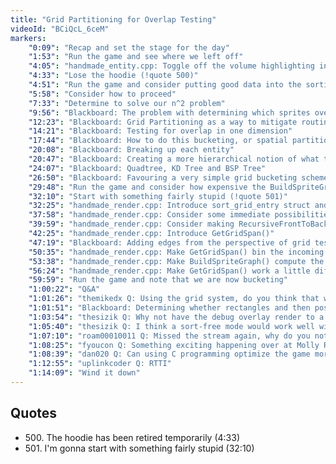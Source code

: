 ```yaml
---
title: "Grid Partitioning for Overlap Testing"
videoId: "BCiQcL_6ceM"
markers:
    "0:09": "Recap and set the stage for the day"
    "1:53": "Run the game and see where we left off"
    "4:05": "handmade_entity.cpp: Toggle off the volume highlighting in UpdateAndRenderEntities()"
    "4:33": "Lose the hoodie (!quote 500)"
    "4:51": "Run the game and consider putting good data into the sorting routine so that it can do stable sorts"
    "5:58": "Consider how to proceed"
    "7:33": "Determine to solve our n^2 problem"
    "9:56": "Blackboard: The problem with determining which sprites overlap"
    "12:23": "Blackboard: Grid Partitioning as a way to mitigate routines proportionate to n^2"
    "14:21": "Blackboard: Testing for overlap in one dimension"
    "17:44": "Blackboard: How to do this bucketing, or spatial partitioning"
    "20:08": "Blackboard: Breaking up each entity"
    "20:47": "Blackboard: Creating a more hierarchical notion of what the space looks like"
    "24:07": "Blackboard: Quadtree, KD Tree and BSP Tree"
    "26:50": "Blackboard: Favouring a very simple grid bucketing scheme"
    "29:48": "Run the game and consider how expensive the BuildSpriteGraph() is"
    "32:10": "Start with something fairly stupid (!quote 501)"
    "32:25": "handmade_render.cpp: Introduce sort_grid_entry struct and make BuildSpriteGraph() record if a sprite occupies a grid square"
    "37:58": "handmade_render.cpp: Consider some immediate possibilities for optimisation"
    "39:59": "handmade_render.cpp: Consider making RecursiveFrontToBack() not create the edges of the graph"
    "42:25": "handmade_render.cpp: Introduce GetGridSpan()"
    "47:19": "Blackboard: Adding edges from the perspective of grid testing"
    "50:35": "handmade_render.cpp: Make GetGridSpan() bin the incoming screen area versus the total screen area"
    "53:38": "handmade_render.cpp: Make BuildSpriteGraph() compute the InvCellDim"
    "56:24": "handmade_render.cpp: Make GetGridSpan() work a little differently"
    "59:59": "Run the game and note that we are now bucketing"
    "1:00:22": "Q&A"
    "1:01:26": "themikedx Q: Using the grid system, do you think that would be good to use for pixel perfect collision?"
    "1:01:51": "Blackboard: Determining whether rectangles and then possibly pixels intersect"
    "1:03:54": "thesizik Q: Why not have the debug overlay render to a separate layer, and have it draw in the order submitted instead of wasting time sorting?"
    "1:05:40": "thesizik Q: I think a sort-free mode would work well with the cutscene as well"
    "1:07:10": "roam00010011 Q: Missed the stream again, why do you not use the summed rectangle of the hero sprites for draw sorting, and draw the individual parts in a set order?"
    "1:08:25": "fyoucon Q: Something exciting happening over at Molly Rocket?"
    "1:08:39": "dan020 Q: Can using C programming optimize the game more than C++?"
    "1:12:55": "uplinkcoder Q: RTTI"
    "1:14:09": "Wind it down"
---
```


## Quotes

* 500\. The hoodie has been retired temporarily (4:33)
* 501\. I'm gonna start with something fairly stupid (32:10)
